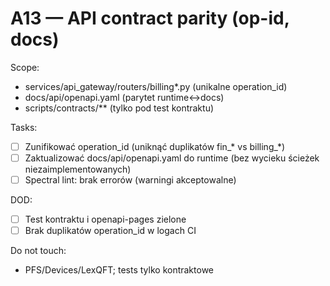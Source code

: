 # A13 — API contract parity (op-id, docs)

Scope:
- services/api_gateway/routers/billing*.py (unikalne operation_id)
- docs/api/openapi.yaml (parytet runtime↔docs)
- scripts/contracts/** (tylko pod test kontraktu)

Tasks:
- [ ] Zunifikować operation_id (uniknąć duplikatów fin_* vs billing_*)
- [ ] Zaktualizować docs/api/openapi.yaml do runtime (bez wycieku ścieżek niezaimplementowanych)
- [ ] Spectral lint: brak errorów (warningi akceptowalne)

DOD:
- [ ] Test kontraktu i openapi-pages zielone
- [ ] Brak duplikatów operation_id w logach CI

Do not touch:
- PFS/Devices/LexQFT; tests tylko kontraktowe
